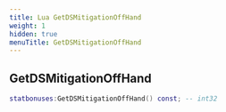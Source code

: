 ```yaml
---
title: Lua GetDSMitigationOffHand
weight: 1
hidden: true
menuTitle: GetDSMitigationOffHand
---
```

## GetDSMitigationOffHand
```lua
statbonuses:GetDSMitigationOffHand() const; -- int32
```